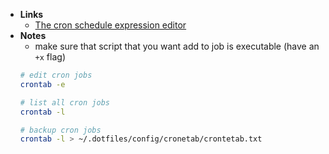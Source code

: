 - **Links**
	- [The cron schedule expression editor](https://crontab.guru/#*_*_*_1-12_*)
- **Notes**
	- make sure that script that you want add to job is executable (have an `+x` flag)
	```bash
	# edit cron jobs
	crontab -e 

	# list all cron jobs
	crontab -l
	```
	```bash
	# backup cron jobs
	crontab -l > ~/.dotfiles/config/cronetab/crontetab.txt
	```
